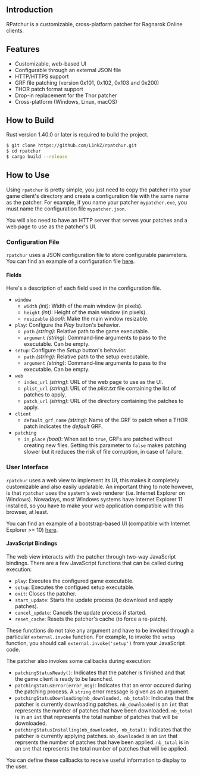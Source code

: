 ## Introduction

RPatchur is a customizable, cross-platform patcher for Ragnarok Online clients.

## Features

* Customizable, web-based UI
* Configurable through an external JSON file
* HTTP/HTTPS support
* GRF file patching (version 0x101, 0x102, 0x103 and 0x200)
* THOR patch format support
* Drop-in replacement for the Thor patcher
* Cross-platform (Windows, Linux, macOS)

## How to Build

Rust version 1.40.0 or later is required to build the project.

```bash
$ git clone https://github.com/L1nkZ/rpatchur.git
$ cd rpatchur
$ cargo build --release
```

## How to Use

Using `rpatchur` is pretty simple, you just need to copy the patcher into
your game client's directory and create a configuration file with the same name
as the patcher. For example, if you name your patcher `mypatcher.exe`, you must
name the configuration file `mypatcher.json`.

You will also need to have an HTTP server that serves your patches and a web
page to use as the patcher's UI.

### Configuration File

`rpatchur` uses a JSON configuration file to store configurable parameters.
You can find an example of a configuration file 
[here](https://github.com/L1nkZ/rpatchur/blob/master/examples/rpatchur.json).

#### Fields

Here's a description of each field used in the configuration file.

* `window`
  * `width` *(int)*: Width of the main window (in pixels).
  * `height` *(int)*: Height of the main window (in pixels).
  * `resizable` *(bool)*: Make the main window resizable.
* `play`: Configure the *Play* button's behavior.
  * `path` *(string)*: Relative path to the game executable.
  * `argument` *(string)*: Command-line arguments to pass to the executable.
  Can be empty.
* `setup`: Configure the *Setup* button's behavior.
  * `path` *(string)*: Relative path to the setup executable.
  * `argument` *(string)*: Command-line arguments to pass to the executable.
  Can be empty.
* `web`
  * `index_url` *(string)*: URL of the web page to use as the UI.
  * `plist_url` *(string)*: URL of the *plist.txt* file containing the list of
  patches to apply.
  * `patch_url` *(string)*: URL of the directory containing the patches to
  apply.
* `client`
  * `default_grf_name` *(string)*: Name of the GRF to patch when a THOR patch
  indicates the *default* GRF.
* `patching`
  * `in_place` *(bool)*: When set to `true`, GRFs are patched without creating
  new files. Setting this parameter to `false` makes patching slower but it
  reduces the risk of file corruption, in case of failure.

### User Interface

`rpatchur` uses a web view to implement its UI, this makes it completely
customizable and also easily updatable. An important thing to note however,
is that `rpatchur` uses the system's web renderer (i.e. Internet Explorer on
Windows). Nowadays, most Windows systems have Internet Explorer 11 installed,
so you have to make your web application compatible with this browser, at least.

You can find an example of a bootstrap-based UI (compatible with Internet
Explorer >= 10)
[here](https://github.com/L1nkZ/rpatchur/blob/master/examples/bootstrap/).

#### JavaScript Bindings

The web view interacts with the patcher through two-way JavaScript bindings.
There are a few JavaScript functions that can be called during execution:

* `play`: Executes the configured game executable.
* `setup`: Executes the configued setup executable.
* `exit`: Closes the patcher.
* `start_update`: Starts the update process (to download and apply patches).
* `cancel_update`: Cancels the update process if started.
* `reset_cache`: Resets the patcher's cache (to force a re-patch).

These functions do not take any argument and have to be invoked through a
particular `external.invoke` function. For example, to invoke the `setup`
function, you should call `external.invoke('setup')` from your JavaScript code.

The patcher also invokes some callbacks during execution:

* `patchingStatusReady()`: Indicates that the patcher is finished and that the
game client is ready to be launched.
* `patchingStatusError(error_msg)`: Indicates that an error occured during the
patching process. A `string` error message is given as an argument.
* `patchingStatusDownloading(nb_downloaded, nb_total)`: Indicates that the
patcher is currently downloading patches. `nb_downloaded` is an `int` that
represents the number of patches that have been downloaded. `nb_total` is in an
`int` that represents the total number of patches that will be downloaded.
* `patchingStatusInstalling(nb_downloaded, nb_total)`: Indicates that the
patcher is currently applying patches. `nb_downloaded` is an `int` that
reprsents the number of patches that have been applied. `nb_total` is in an
`int` that represents the total number of patches that will be applied.

You can define these callbacks to receive useful information to display to the
user.
